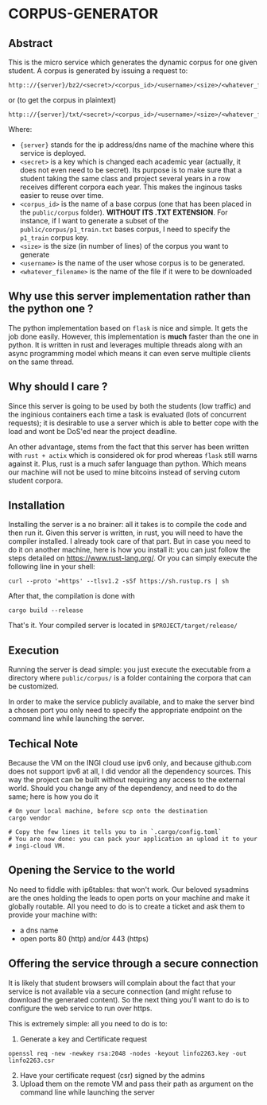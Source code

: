 # CORPUS-GENERATOR

## Abstract
This is the micro service which generates the dynamic corpus for one given
student. A corpus is generated by issuing a request to:

```
http:://{server}/bz2/<secret>/<corpus_id>/<username>/<size>/<whatever_filename>
```

or (to get the corpus in plaintext)

```
http:://{server}/txt/<secret>/<corpus_id>/<username>/<size>/<whatever_filename>
```

Where:
* `{server}` stands for the ip address/dns name of the machine where
  this service is deployed.
* `<secret>` is a key which is changed each academic year (actually, it does
  not even need to be secret). Its purpose is to make sure that a student
  taking the same class and project several years in a row receives different
  corpora each year. This makes the inginous tasks easier to reuse over time.
* `<corpus_id>` is the name of a base corpus (one that has been placed in
  the `public/corpus` folder). **WITHOUT ITS .TXT EXTENSION**. For instance,
  if I want to generate a subset of the `public/corpus/p1_train.txt` bases
  corpus, I need to specify the `p1_train` corpus key.
* `<size>` is the size (in number of lines) of the corpus you want to generate
* `<username>` is the name of the user whose corpus is to be generated.
* `<whatever_filename>` is the name of the file if it were to be downloaded

## Why use this server implementation rather than the python one ?
The python implementation based on `flask` is nice and simple. It gets the job 
done easily. However, this implementation is **much** faster than the one in
python. It is written in rust and leverages multiple threads along with an async
programming model which means it can even serve multiple clients on the same
thread.

## Why should I care ?
Since this server is going to be used by both the students (low traffic) and the 
inginious containers each time a task is evaluated (lots of concurrent requests);
it is desirable to use a server which is able to better cope with the load and
wont be DoS'ed near the project deadline.

An other advantage, stems from the fact that this server has been written with 
`rust + actix` which is considered ok for prod whereas `flask` still warns 
against it. Plus, rust is a much safer language than python. Which means our
machine will not be used to mine bitcoins instead of serving cutom student corpora.

## Installation
Installing the server is a no brainer: all it takes is to compile the code and
then run it. Given this server is written, in rust, you will need to have the
compiler installed. I already took care of that part. But in case you need to
do it on another machine, here is how you install it: you can just follow the 
steps detailed on https://www.rust-lang.org/. Or you can simply execute the 
following line in your shell: 
```
curl --proto '=https' --tlsv1.2 -sSf https://sh.rustup.rs | sh
```

After that, the compilation is done with 
```
cargo build --release
```

That's it. Your compiled server is located in `$PROJECT/target/release/`

## Execution
Running the server is dead simple: you just execute the executable from a 
directory where `public/corpus/` is a folder containing the corpora that can
be customized. 

In order to make the service publicly available, and to make the server bind
a chosen port you only need to specify the appropriate endpoint on the command
line while launching the server.

## Techical Note
Because the VM on the INGI cloud use ipv6 only, and because github.com does not
support ipv6 at all, I did vendor all the dependency sources. This way the 
project can be built without requiring any access to the external world. Should
you change any of the dependency, and need to do the same; here is how you do it

```
# On your local machine, before scp onto the destination
cargo vendor

# Copy the few lines it tells you to in `.cargo/config.toml`
# You are now done: you can pack your application an upload it to your 
# ingi-cloud VM.
```

## Opening the Service to the world
No need to fiddle with ip6tables: that won't work. Our beloved sysadmins are
the ones holding the leads to open ports on your machine and make it globally
routable. All you need to do is to create a ticket and ask them to provide your
machine with: 
  - a dns name
  - open ports 80 (http) and/or 443 (https)

## Offering the service through a secure connection
It is likely that student browsers will complain about the fact that your 
service is not available via a secure connection (and might refuse to download
the generated content). So the next thing you'll want to do is to configure
the web service to run over https. 

This is extremely simple: all you need to do is to: 
1. Generate a key and Certificate request 
```
openssl req -new -newkey rsa:2048 -nodes -keyout linfo2263.key -out linfo2263.csr
```
2. Have your certificate request (csr) signed by the admins
3. Upload them on the remote VM and pass their path as argument on the command 
   line while launching the server
